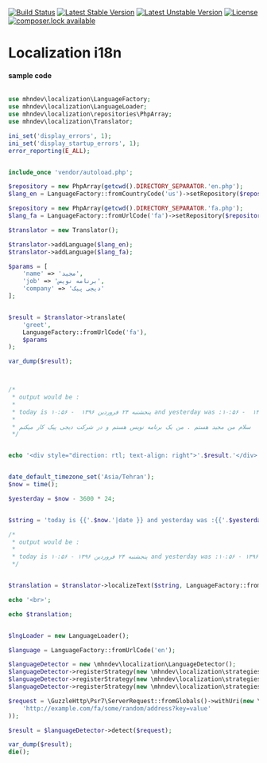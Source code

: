 [![Build Status](https://travis-ci.org/mhndev/localization.svg?branch=master)](https://travis-ci.org/mhndev/localization)
[![Latest Stable Version](https://poser.pugx.org/mhndev/localization/v/stable)](https://packagist.org/packages/mhndev/localization)
[![Latest Unstable Version](https://poser.pugx.org/mhndev/localization/v/unstable)](https://packagist.org/packages/mhndev/localization)
[![License](https://poser.pugx.org/mhndev/localization/license)](https://packagist.org/packages/mhndev/localization)
[![composer.lock available](https://poser.pugx.org/mhndev/localization/composerlock)](https://packagist.org/packages/mhndev/localization)
# Localization i18n



#### sample code

```php

use mhndev\localization\LanguageFactory;
use mhndev\localization\LanguageLoader;
use mhndev\localization\repositories\PhpArray;
use mhndev\localization\Translator;

ini_set('display_errors', 1);
ini_set('display_startup_errors', 1);
error_reporting(E_ALL);


include_once 'vendor/autoload.php';

$repository = new PhpArray(getcwd().DIRECTORY_SEPARATOR.'en.php');
$lang_en = LanguageFactory::fromCountryCode('us')->setRepository($repository);

$repository = new PhpArray(getcwd().DIRECTORY_SEPARATOR.'fa.php');
$lang_fa = LanguageFactory::fromUrlCode('fa')->setRepository($repository);

$translator = new Translator();

$translator->addLanguage($lang_en);
$translator->addLanguage($lang_fa);

$params = [
    'name' => 'مجید',
    'job' => 'برنامه نویس',
    'company' => 'دیجی پیک'
];


$result = $translator->translate(
    'greet',
    LanguageFactory::fromUrlCode('fa'),
    $params
);

var_dump($result);



/*
 * output would be :
 *
 * today is پنجشنبه ۲۴ فروردین ۱۳۹۶  - ۱۰:۵۶ and yesterday was :چهارشنبه ۲۳ فروردین ۱۳۹۶  - ۱۰:۵۶
 *
 * سلام من مجید هستم . من یک برنامه نویس هستم و در شرکت دیجی پیک کار میکنم
 */


echo '<div style="direction: rtl; text-align: right">'.$result.'</div>';


date_default_timezone_set('Asia/Tehran');
$now = time();

$yesterday = $now - 3600 * 24;


$string = 'today is {{'.$now.'|date }} and yesterday was :{{'.$yesterday.'| date}}';

/*
 * output would be :
 *
 * today is پنجشنبه ۲۴ فروردین ۱۳۹۶ - ۱۰:۵۶ and yesterday was :چهارشنبه ۲۳ فروردین ۱۳۹۶ - ۱۰:۵۶
 */


$translation = $translator->localizeText($string, LanguageFactory::fromUrlCode('fa'));

echo '<br>';

echo $translation;


$lngLoader = new LanguageLoader();

$language = LanguageFactory::fromUrlCode('en');

$languageDetector = new \mhndev\localization\LanguageDetector();
$languageDetector->registerStrategy(new \mhndev\localization\strategies\StrategyUriChunk());
$languageDetector->registerStrategy(new \mhndev\localization\strategies\StrategyQueryParameter());
$languageDetector->registerStrategy(new \mhndev\localization\strategies\StrategyAcceptLngHeader());

$request = \GuzzleHttp\Psr7\ServerRequest::fromGlobals()->withUri(new \GuzzleHttp\Psr7\Uri(
    'http://example.com/fa/some/random/address?key=value'
));

$result = $languageDetector->detect($request);

var_dump($result);
die();


```
